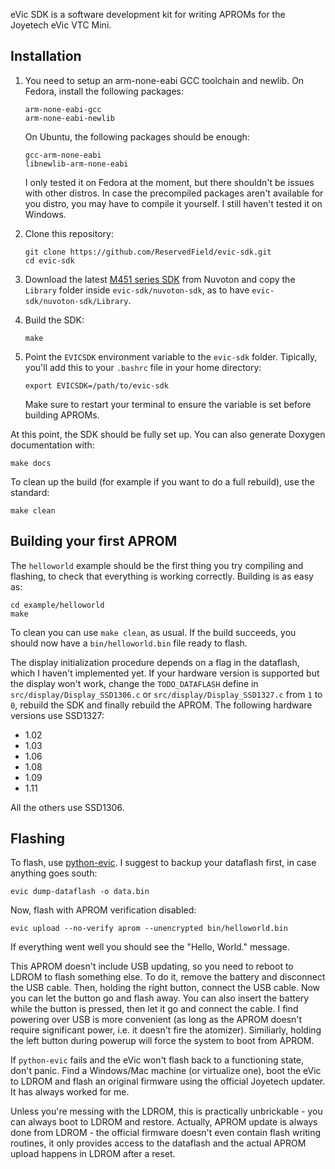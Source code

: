 eVic SDK is a software development kit for writing APROMs for the Joyetech eVic VTC Mini.

Installation
---------------

1. You need to setup an arm-none-eabi GCC toolchain and newlib.
   On Fedora, install the following packages:
   ```
   arm-none-eabi-gcc
   arm-none-eabi-newlib
   ```
   On Ubuntu, the following packages should be enough:
   ```
   gcc-arm-none-eabi
   libnewlib-arm-none-eabi
   ```
   I only tested it on Fedora at the moment, but there shouldn't
   be issues with other distros. In case the precompiled packages
   aren't available for you distro, you may have to compile it yourself.
   I still haven't tested it on Windows.

2. Clone this repository:
   ```
   git clone https://github.com/ReservedField/evic-sdk.git
   cd evic-sdk
   ```

3. Download the latest [M451 series SDK](http://www.nuvoton.com/hq/support/tool-and-software/software)
   from Nuvoton and copy the `Library` folder inside `evic-sdk/nuvoton-sdk`, as to have
   `evic-sdk/nuvoton-sdk/Library`.

4. Build the SDK:
   ```
   make
   ```

5. Point the `EVICSDK` environment variable to the `evic-sdk` folder. Tipically, you'll add
   this to your `.bashrc` file in your home directory:
   ```
   export EVICSDK=/path/to/evic-sdk
   ```
   Make sure to restart your terminal to ensure the variable is set before building APROMs.

At this point, the SDK should be fully set up. You can also generate Doxygen documentation with:
```
make docs
```
To clean up the build (for example if you want to do a full rebuild), use the standard:
```
make clean
```

Building your first APROM
--------------------------

The `helloworld` example should be the first thing you try compiling and flashing,
to check that everything is working correctly.
Building is as easy as:
```
cd example/helloworld
make
```
To clean you can use `make clean`, as usual.
If the build succeeds, you should now have a `bin/helloworld.bin` file ready to flash.

The display initialization procedure depends on a flag in the dataflash, which
I haven't implemented yet. If your hardware version is supported but the display
won't work, change the `TODO_DATAFLASH` define in `src/display/Display_SSD1306.c`
or `src/display/Display_SSD1327.c` from `1` to `0`, rebuild the SDK and finally
rebuild the APROM. The following hardware versions use SSD1327:
- 1.02
- 1.03
- 1.06
- 1.08
- 1.09
- 1.11

All the others use SSD1306.

Flashing
--------

To flash, use [python-evic](https://github.com/Ban3/python-evic). I suggest to backup your
dataflash first, in case anything goes south:
```
evic dump-dataflash -o data.bin
```
Now, flash with APROM verification disabled:
```
evic upload --no-verify aprom --unencrypted bin/helloworld.bin
```
If everything went well you should see the "Hello, World." message.

This APROM doesn't include USB updating, so you need to reboot to LDROM to flash something
else. To do it, remove the battery and disconnect the USB cable. Then, holding the right button,
connect the USB cable. Now you can let the button go and flash away. You can also insert the
battery while the button is pressed, then let it go and connect the cable. I find powering
over USB is more convenient (as long as the APROM doesn't require significant power, i.e.
it doesn't fire the atomizer). Similiarly, holding the left button during powerup will force
the system to boot from APROM.

If `python-evic` fails and the eVic won't flash back to a functioning state, don't panic.
Find a Windows/Mac machine (or virtualize one), boot the eVic to LDROM and flash an original
firmware using the official Joyetech updater. It has always worked for me.

Unless you're messing with the LDROM, this is practically unbrickable - you can always boot
to LDROM and restore. Actually, APROM update is always done from LDROM - the official firmware
doesn't even contain flash writing routines, it only provides access to the dataflash and the
actual APROM upload happens in LDROM after a reset.
